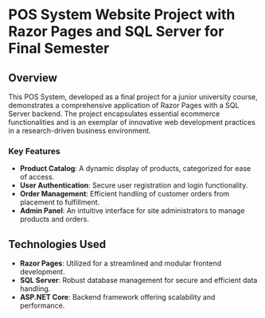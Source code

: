 # POS System Website Project with Razor Pages and SQL Server for Final Semester 

## Overview

This  POS System, developed as a final project for a junior university course, demonstrates a comprehensive application of Razor Pages with a SQL Server backend. The project encapsulates essential ecommerce functionalities and is an exemplar of innovative web development practices in a research-driven business environment.

### Key Features

- **Product Catalog**: A dynamic display of products, categorized for ease of access.
- **User Authentication**: Secure user registration and login functionality.
- **Order Management**: Efficient handling of customer orders from placement to fulfillment.
- **Admin Panel**: An intuitive interface for site administrators to manage products and orders.

## Technologies Used

- **Razor Pages**: Utilized for a streamlined and modular frontend development.
- **SQL Server**: Robust database management for secure and efficient data handling.
- **ASP.NET Core**: Backend framework offering scalability and performance.

